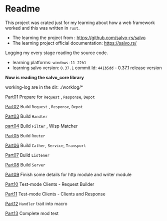 # Readme
This project was crated just for my learning about how a web framework worked and  this was written in `rust`.

- The learning the project from : https://github.com/salvo-rs/salvo
- The learning project official documentation: https://salvo.rs/

Logging my every stage reading the source code.

- learning platforms: `windows-11 22h1` 
- learning salvo version: `0.37.1`  commit Id: `441b5dd` - 0.37.1 release version

__Now is reading the salvo_core library__

working-log are in the dir:  ./worklog/* 

[Part01](./worklog/Part01.md) Prepare for `Request` , `Response`, `Depot`

[Part02](./worklog/Part02.md) Build `Request` , `Response`, `Depot`

[Part03](./worklog/Part03.md) Build `Handler`

[part04](./worklog/Part04.md) Build `Filter` , Wisp Matcher

[Part05](./worklog/Part05.md) Build `Router`

[Part06](./worklog/Part06.md) Build `Cather`, `Service`, `Transport`

[Part07](./worklog/Part07.md) Build `Listener`

[Part08](./worklog/Part08.md) Build `Server`

[Part09](./worklog/Part09.md) Finish some details for http module and writer module

[Part10](./worklog/Part10.md) Test-mode Clients - Request Builder

[Part11](./worklog/Part11.md) Test-mode Clients - Clients and Response

[Part12](./worklog/Part12.md) `Handler` trait into macro

[Part13](./worklog/Part13.md) Complete mod test

